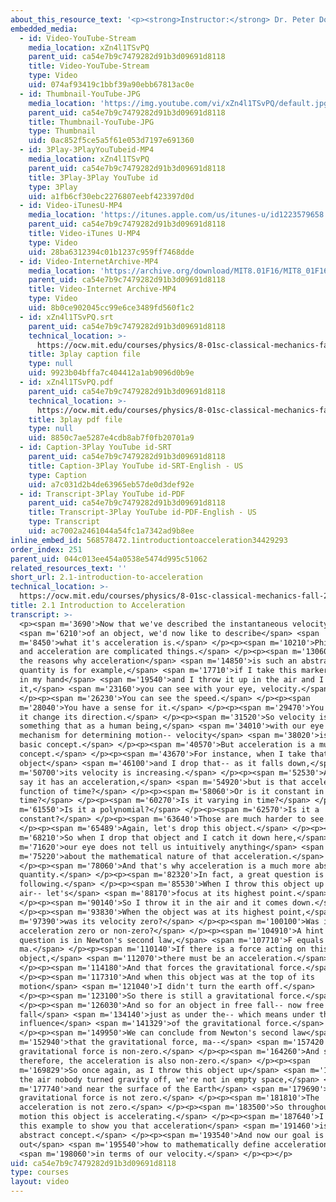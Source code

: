 ```yaml
---
about_this_resource_text: '<p><strong>Instructor:</strong> Dr. Peter Dourmashkin</p>'
embedded_media:
  - id: Video-YouTube-Stream
    media_location: xZn4l1TSvPQ
    parent_uid: ca54e7b9c7479282d91b3d09691d8118
    title: Video-YouTube-Stream
    type: Video
    uid: 074af93419c1bbf39a90ebb67813ac0e
  - id: Thumbnail-YouTube-JPG
    media_location: 'https://img.youtube.com/vi/xZn4l1TSvPQ/default.jpg'
    parent_uid: ca54e7b9c7479282d91b3d09691d8118
    title: Thumbnail-YouTube-JPG
    type: Thumbnail
    uid: 0ac852f5ce5a5f61e053d7197e691360
  - id: 3Play-3PlayYouTubeid-MP4
    media_location: xZn4l1TSvPQ
    parent_uid: ca54e7b9c7479282d91b3d09691d8118
    title: 3Play-3Play YouTube id
    type: 3Play
    uid: a1fb6cf30ebc2276807eebf423397d0d
  - id: Video-iTunesU-MP4
    media_location: 'https://itunes.apple.com/us/itunes-u/id1223579658'
    parent_uid: ca54e7b9c7479282d91b3d09691d8118
    title: Video-iTunes U-MP4
    type: Video
    uid: 28ba6312394c01b1237c959ff7468dde
  - id: Video-InternetArchive-MP4
    media_location: 'https://archive.org/download/MIT8.01F16/MIT8_01F16_L02v01_360p.mp4'
    parent_uid: ca54e7b9c7479282d91b3d09691d8118
    title: Video-Internet Archive-MP4
    type: Video
    uid: 8b0ce902045cc99e6ce3489fd560f1c2
  - id: xZn4l1TSvPQ.srt
    parent_uid: ca54e7b9c7479282d91b3d09691d8118
    technical_location: >-
      https://ocw.mit.edu/courses/physics/8-01sc-classical-mechanics-fall-2016/week-1-kinematics/2.1-introduction-to-acceleration/2.1-introduction-to-acceleration/xZn4l1TSvPQ.srt
    title: 3play caption file
    type: null
    uid: 9923b04bffa7c404412a1ab9096d0b9e
  - id: xZn4l1TSvPQ.pdf
    parent_uid: ca54e7b9c7479282d91b3d09691d8118
    technical_location: >-
      https://ocw.mit.edu/courses/physics/8-01sc-classical-mechanics-fall-2016/week-1-kinematics/2.1-introduction-to-acceleration/2.1-introduction-to-acceleration/xZn4l1TSvPQ.pdf
    title: 3play pdf file
    type: null
    uid: 8850c7ae5287e4cdb8ab7f0fb20701a9
  - id: Caption-3Play YouTube id-SRT
    parent_uid: ca54e7b9c7479282d91b3d09691d8118
    title: Caption-3Play YouTube id-SRT-English - US
    type: Caption
    uid: a7c031d2b4de63965eb57de0d3def92e
  - id: Transcript-3Play YouTube id-PDF
    parent_uid: ca54e7b9c7479282d91b3d09691d8118
    title: Transcript-3Play YouTube id-PDF-English - US
    type: Transcript
    uid: ac7002a2461044a54fc1a7342ad9b8ee
inline_embed_id: 568578472.1introductiontoacceleration34429293
order_index: 251
parent_uid: 044c013ee454a0538e5474d995c51062
related_resources_text: ''
short_url: 2.1-introduction-to-acceleration
technical_location: >-
  https://ocw.mit.edu/courses/physics/8-01sc-classical-mechanics-fall-2016/week-1-kinematics/2.1-introduction-to-acceleration/2.1-introduction-to-acceleration
title: 2.1 Introduction to Acceleration
transcript: >-
  <p><span m='3690'>Now that we've described the instantaneous velocity</span>
  <span m='6210'>of an object, we'd now like to describe</span> <span
  m='8450'>what it's acceleration is.</span> </p><p><span m='10210'>Philosophy
  and acceleration are complicated things.</span> </p><p><span m='13060'>One of
  the reasons why acceleration</span> <span m='14850'>is such an abstract
  quantity is for example,</span> <span m='17710'>if I take this marker that's
  in my hand</span> <span m='19540'>and I throw it up in the air and I catch
  it,</span> <span m='23160'>you can see with your eye, velocity.</span>
  </p><p><span m='26230'>You can see the speed.</span> </p><p><span
  m='28040'>You have a sense for it.</span> </p><p><span m='29470'>You can see
  it change its direction.</span> </p><p><span m='31520'>So velocity is
  something that as a human being,</span> <span m='34010'>with our eye as a
  mechanism for determining motion-- velocity</span> <span m='38020'>is a very
  basic concept.</span> </p><p><span m='40570'>But acceleration is a much harder
  concept.</span> </p><p><span m='43670'>For instance, when I take that same
  object</span> <span m='46100'>and I drop that-- as it falls down,</span> <span
  m='50700'>its velocity is increasing.</span> </p><p><span m='52530'>And so we
  say it has an acceleration,</span> <span m='54920'>but is that acceleration a
  function of time?</span> </p><p><span m='58060'>Or is it constant in
  time?</span> </p><p><span m='60270'>Is it varying in time?</span> </p><p><span
  m='61550'>Is it a polynomial?</span> </p><p><span m='62570'>Is it a
  constant?</span> </p><p><span m='63640'>Those are much harder to see.</span>
  </p><p><span m='65489'>Again, let's drop this object.</span> </p><p><span
  m='68210'>So when I drop that object and I catch it down here,</span> <span
  m='71620'>our eye does not tell us intuitively anything</span> <span
  m='75220'>about the mathematical nature of that acceleration.</span>
  </p><p><span m='78060'>And that's why acceleration is a much more abstract
  quantity.</span> </p><p><span m='82320'>In fact, a great question is the
  following.</span> </p><p><span m='85530'>When I throw this object up in the
  air-- let's</span> <span m='88170'>focus at its highest point.</span>
  </p><p><span m='90140'>So I throw it in the air and it comes down.</span>
  </p><p><span m='93830'>When the object was at its highest point,</span> <span
  m='97390'>was its velocity zero?</span> </p><p><span m='100100'>Was its
  acceleration zero or non-zero?</span> </p><p><span m='104910'>A hint to this
  question is in Newton's second law,</span> <span m='107710'>F equals
  ma.</span> </p><p><span m='110140'>If there is a force acting on this
  object,</span> <span m='112070'>there must be an acceleration.</span>
  </p><p><span m='114180'>And that forces the gravitational force.</span>
  </p><p><span m='117310'>And when this object was at the top of its
  motion</span> <span m='121040'>I didn't turn the earth off.</span>
  </p><p><span m='123100'>So there is still a gravitational force.</span>
  </p><p><span m='126030'>And so for an object in free fall-- now free
  fall</span> <span m='134140'>just as under the-- which means under the
  influence</span> <span m='141329'>of the gravitational force.</span>
  </p><p><span m='149950'>We can conclude from Newton's second law</span> <span
  m='152940'>that the gravitational force, ma--</span> <span m='157420'>so this
  gravitational force is non-zero.</span> </p><p><span m='164260'>And so
  therefore, the acceleration is also non-zero.</span> </p><p><span
  m='169829'>So once again, as I throw this object up</span> <span m='172600'>in
  the air nobody turned gravity off, we're not in empty space,</span> <span
  m='177740'>and near the surface of the Earth</span> <span m='179690'>the
  gravitational force is not zero.</span> </p><p><span m='181810'>The
  acceleration is not zero.</span> </p><p><span m='183500'>So throughout this
  motion this object is accelerating.</span> </p><p><span m='187640'>I choose
  this example to show you that acceleration</span> <span m='191460'>is a very
  abstract concept.</span> </p><p><span m='193540'>And now our goal is to figure
  out</span> <span m='195540'>how to mathematically define acceleration</span>
  <span m='198060'>in terms of our velocity.</span> </p><p></p>
uid: ca54e7b9c7479282d91b3d09691d8118
type: courses
layout: video
---
```

